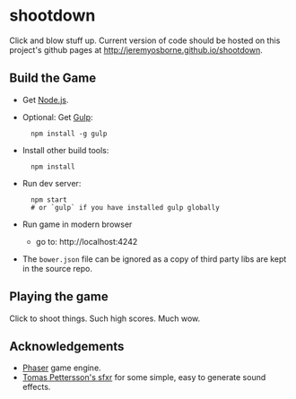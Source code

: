 # shootdown

Click and blow stuff up. Current version of code should be hosted on this project's github pages at http://jeremyosborne.github.io/shootdown.



## Build the Game

* Get [Node.js](http://nodejs.org/download/).

* Optional: Get [Gulp](http://gruntjs.com/getting-started):

        npm install -g gulp

* Install other build tools:

        npm install

* Run dev server:

        npm start
        # or `gulp` if you have installed gulp globally

* Run game in modern browser
    * go to: http://localhost:4242

* The `bower.json` file can be ignored as a copy of third party libs are kept in the source repo.



## Playing the game

Click to shoot things. Such high scores. Much wow.



## Acknowledgements

* [Phaser](http://phaser.io) game engine.
* [Tomas Pettersson's sfxr](http://www.drpetter.se/project_sfxr.html) for some simple, easy to generate sound effects.

